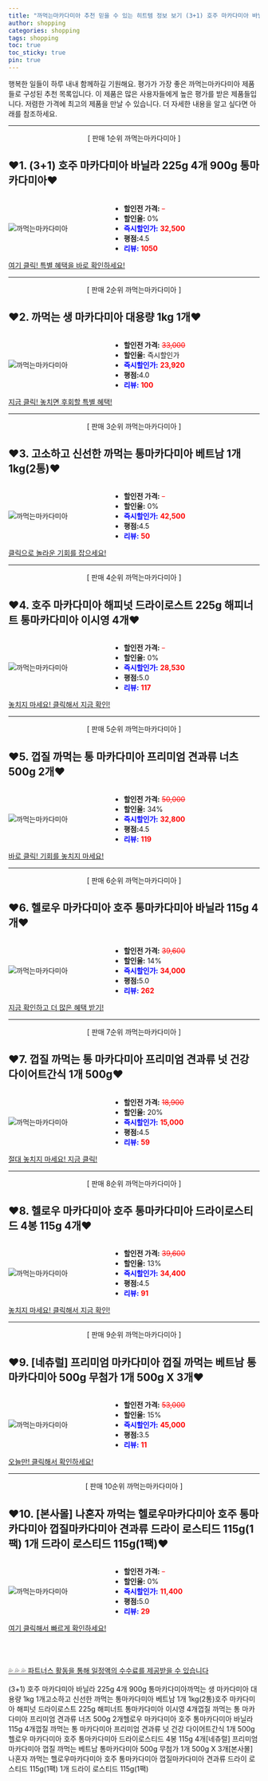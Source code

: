 ```yaml
---
title: "까먹는마카다미아 추천 믿을 수 있는 히트템 정보 보기 (3+1) 호주 마카다미아 바닐라 225g"
author: shopping
categories: shopping
tags: shopping
toc: true
toc_sticky: true
pin: true
---
```

행복한 일들이 하루 내내 함께하길 기원해요. 평가가 가장 좋은 까먹는마카다미아 제품들로 구성된 추천 목록입니다. 이 제품은 많은 사용자들에게 높은 평가를 받은 제품들입니다. 저렴한 가격에 최고의 제품을 만날 수 있습니다. 더 자세한 내용을 알고 싶다면 아래를 참조하세요.

---
<p class="toplist" style="margin: 0 auto; display: block; width: fit-content;">[ 판매 1순위 까먹는마카다미아 ]</p>

<h2><strong>❤️1. (3+1) 호주 마카다미아 바닐라 225g 4개 900g 통마카다미아❤️</strong></h2>

<div style="display: flex; align-items: center;">
    <div style="flex: 0.4;">
        <img src="https://thumbnail7.coupangcdn.com/thumbnails/remote/230x230ex/image/vendor_inventory/7898/938845d8af0848dfcb3189715aec8be6bb8d8c24d9c2e1a184de7e058eca.jpg" alt="까먹는마카다미아" style="max-width: 100%;">
    </div>
    <div style="flex: 0.6; margin-left: 10px;">
        <ul>
            <li><strong>할인전 가격:</strong> <del style="color: red;">-</del></li>
            <li><strong>할인율:</strong> 0%</li>
            <li><span style='color:blue'><strong>즉시할인가:</strong></span> <span style='color:red'><strong>32,500</strong></span></li>
            <li><strong>평점:</strong>4.5</li>
            <li><span style='color:blue'><strong>리뷰:</strong></span> <span style='color:red'><strong>1050</strong></span></li>
        </ul>
    </div>
</div>
<div class="center">
    <a href="https://selin100587.github.io?lptag=AF9450613&subid=githubio&pageKey=7187559490&traceid=V0-153&itemId=18140414609&vendorItemId=85290941458" class="myButton">
        여기 클릭! 특별 혜택을 바로 확인하세요!
    </a>
</div>


---
<p class="toplist" style="margin: 0 auto; display: block; width: fit-content;">[ 판매 2순위 까먹는마카다미아 ]</p>

<h2><strong>❤️2. 까먹는 생 마카다미아 대용량 1kg 1개❤️</strong></h2>

<div style="display: flex; align-items: center;">
    <div style="flex: 0.4;">
        <img src="https://thumbnail10.coupangcdn.com/thumbnails/remote/230x230ex/image/vendor_inventory/78d4/dbef305ec30da94291be16d8e733b6c240a4ced7aa1b0396337ada4ed035.jpg" alt="까먹는마카다미아" style="max-width: 100%;">
    </div>
    <div style="flex: 0.6; margin-left: 10px;">
        <ul>
            <li><strong>할인전 가격:</strong> <del style="color: red;">33,000</del></li>
            <li><strong>할인율:</strong> 즉시할인가</li>
            <li><span style='color:blue'><strong>즉시할인가:</strong></span> <span style='color:red'><strong>23,920</strong></span></li>
            <li><strong>평점:</strong>4.0</li>
            <li><span style='color:blue'><strong>리뷰:</strong></span> <span style='color:red'><strong>100</strong></span></li>
        </ul>
    </div>
</div>
<div class="center">
    <a href="https://selin100587.github.io?lptag=AF9450613&subid=githubio&pageKey=7716782505&traceid=V0-153&itemId=20698928784&vendorItemId=90067964475" class="myButton">
        지금 클릭! 놓치면 후회할 특별 혜택!
    </a>
</div>


---
<p class="toplist" style="margin: 0 auto; display: block; width: fit-content;">[ 판매 3순위 까먹는마카다미아 ]</p>

<h2><strong>❤️3. 고소하고 신선한 까먹는 통마카다미아 베트남 1개 1kg(2통)❤️</strong></h2>

<div style="display: flex; align-items: center;">
    <div style="flex: 0.4;">
        <img src="https://thumbnail9.coupangcdn.com/thumbnails/remote/230x230ex/image/vendor_inventory/73bf/ebcee974d5982b804316eedb766d529b3937ba699518b8a91e4eea3b7e63.png" alt="까먹는마카다미아" style="max-width: 100%;">
    </div>
    <div style="flex: 0.6; margin-left: 10px;">
        <ul>
            <li><strong>할인전 가격:</strong> <del style="color: red;">-</del></li>
            <li><strong>할인율:</strong> 0%</li>
            <li><span style='color:blue'><strong>즉시할인가:</strong></span> <span style='color:red'><strong>42,500</strong></span></li>
            <li><strong>평점:</strong>4.5</li>
            <li><span style='color:blue'><strong>리뷰:</strong></span> <span style='color:red'><strong>50</strong></span></li>
        </ul>
    </div>
</div>
<div class="center">
    <a href="https://selin100587.github.io?lptag=AF9450613&subid=githubio&pageKey=7949237712&traceid=V0-153&itemId=21979749547&vendorItemId=89027414113" class="myButton">
        클릭으로 놀라운 기회를 잡으세요!
    </a>
</div>


---
<p class="toplist" style="margin: 0 auto; display: block; width: fit-content;">[ 판매 4순위 까먹는마카다미아 ]</p>

<h2><strong>❤️4. 호주 마카다미아 해피넛 드라이로스트 225g 해피너트 통마카다미아 이시영 4개❤️</strong></h2>

<div style="display: flex; align-items: center;">
    <div style="flex: 0.4;">
        <img src="https://thumbnail7.coupangcdn.com/thumbnails/remote/230x230ex/image/vendor_inventory/6f3e/bcdfe0f90cadf5102278013c4fa648af3d4c1e128c05f062023a5b59b154.jpg" alt="까먹는마카다미아" style="max-width: 100%;">
    </div>
    <div style="flex: 0.6; margin-left: 10px;">
        <ul>
            <li><strong>할인전 가격:</strong> <del style="color: red;">-</del></li>
            <li><strong>할인율:</strong> 0%</li>
            <li><span style='color:blue'><strong>즉시할인가:</strong></span> <span style='color:red'><strong>28,530</strong></span></li>
            <li><strong>평점:</strong>5.0</li>
            <li><span style='color:blue'><strong>리뷰:</strong></span> <span style='color:red'><strong>117</strong></span></li>
        </ul>
    </div>
</div>
<div class="center">
    <a href="https://selin100587.github.io?lptag=AF9450613&subid=githubio&pageKey=7215217636&traceid=V0-153&itemId=17654076457&vendorItemId=84819631582" class="myButton">
        놓치지 마세요! 클릭해서 지금 확인!
    </a>
</div>


---
<p class="toplist" style="margin: 0 auto; display: block; width: fit-content;">[ 판매 5순위 까먹는마카다미아 ]</p>

<h2><strong>❤️5. 껍질 까먹는 통 마카다미아 프리미엄 견과류 너츠 500g 2개❤️</strong></h2>

<div style="display: flex; align-items: center;">
    <div style="flex: 0.4;">
        <img src="https://thumbnail6.coupangcdn.com/thumbnails/remote/230x230ex/image/vendor_inventory/f4b8/620a18ca8c23cdbaecd9828e41dc5addc312a827a3c2fc42888a2ce323af.jpg" alt="까먹는마카다미아" style="max-width: 100%;">
    </div>
    <div style="flex: 0.6; margin-left: 10px;">
        <ul>
            <li><strong>할인전 가격:</strong> <del style="color: red;">50,000</del></li>
            <li><strong>할인율:</strong> 34%</li>
            <li><span style='color:blue'><strong>즉시할인가:</strong></span> <span style='color:red'><strong>32,800</strong></span></li>
            <li><strong>평점:</strong>4.5</li>
            <li><span style='color:blue'><strong>리뷰:</strong></span> <span style='color:red'><strong>119</strong></span></li>
        </ul>
    </div>
</div>
<div class="center">
    <a href="https://selin100587.github.io?lptag=AF9450613&subid=githubio&pageKey=7560806425&traceid=V0-153&itemId=19918837789&vendorItemId=86182346192" class="myButton">
        바로 클릭! 기회를 놓치지 마세요!
    </a>
</div>


---
<p class="toplist" style="margin: 0 auto; display: block; width: fit-content;">[ 판매 6순위 까먹는마카다미아 ]</p>

<h2><strong>❤️6. 헬로우 마카다미아 호주 통마카다미아 바닐라 115g 4개❤️</strong></h2>

<div style="display: flex; align-items: center;">
    <div style="flex: 0.4;">
        <img src="https://thumbnail9.coupangcdn.com/thumbnails/remote/230x230ex/image/vendor_inventory/2dc3/c216bbbda172f8a0b9f713acfbd59b349dba36d2ab7e3db1bd5ace0d4072.png" alt="까먹는마카다미아" style="max-width: 100%;">
    </div>
    <div style="flex: 0.6; margin-left: 10px;">
        <ul>
            <li><strong>할인전 가격:</strong> <del style="color: red;">39,600</del></li>
            <li><strong>할인율:</strong> 14%</li>
            <li><span style='color:blue'><strong>즉시할인가:</strong></span> <span style='color:red'><strong>34,000</strong></span></li>
            <li><strong>평점:</strong>5.0</li>
            <li><span style='color:blue'><strong>리뷰:</strong></span> <span style='color:red'><strong>262</strong></span></li>
        </ul>
    </div>
</div>
<div class="center">
    <a href="https://selin100587.github.io?lptag=AF9450613&subid=githubio&pageKey=7573833977&traceid=V0-153&itemId=20368761730&vendorItemId=90622902459" class="myButton">
        지금 확인하고 더 많은 혜택 받기!
    </a>
</div>


---
<p class="toplist" style="margin: 0 auto; display: block; width: fit-content;">[ 판매 7순위 까먹는마카다미아 ]</p>

<h2><strong>❤️7. 껍질 까먹는 통 마카다미아 프리미엄 견과류 넛 건강 다이어트간식 1개 500g❤️</strong></h2>

<div style="display: flex; align-items: center;">
    <div style="flex: 0.4;">
        <img src="https://thumbnail7.coupangcdn.com/thumbnails/remote/230x230ex/image/vendor_inventory/3eb7/95ea47ed79975a8a19f209654c9b2e0410857874a8a54d17c5aa198ff9e4.jpg" alt="까먹는마카다미아" style="max-width: 100%;">
    </div>
    <div style="flex: 0.6; margin-left: 10px;">
        <ul>
            <li><strong>할인전 가격:</strong> <del style="color: red;">18,900</del></li>
            <li><strong>할인율:</strong> 20%</li>
            <li><span style='color:blue'><strong>즉시할인가:</strong></span> <span style='color:red'><strong>15,000</strong></span></li>
            <li><strong>평점:</strong>4.5</li>
            <li><span style='color:blue'><strong>리뷰:</strong></span> <span style='color:red'><strong>59</strong></span></li>
        </ul>
    </div>
</div>
<div class="center">
    <a href="https://selin100587.github.io?lptag=AF9450613&subid=githubio&pageKey=8051885615&traceid=V0-153&itemId=22584870746&vendorItemId=89626616063" class="myButton">
        절대 놓치지 마세요! 지금 클릭!
    </a>
</div>


---
<p class="toplist" style="margin: 0 auto; display: block; width: fit-content;">[ 판매 8순위 까먹는마카다미아 ]</p>

<h2><strong>❤️8. 헬로우 마카다미아 호주 통마카다미아 드라이로스티드 4봉 115g 4개❤️</strong></h2>

<div style="display: flex; align-items: center;">
    <div style="flex: 0.4;">
        <img src="https://thumbnail9.coupangcdn.com/thumbnails/remote/230x230ex/image/vendor_inventory/f755/b5c024e40b43e6d3a9004a80e8b01da56db7cbff9b9ecf288ed9aa60715e.png" alt="까먹는마카다미아" style="max-width: 100%;">
    </div>
    <div style="flex: 0.6; margin-left: 10px;">
        <ul>
            <li><strong>할인전 가격:</strong> <del style="color: red;">39,600</del></li>
            <li><strong>할인율:</strong> 13%</li>
            <li><span style='color:blue'><strong>즉시할인가:</strong></span> <span style='color:red'><strong>34,400</strong></span></li>
            <li><strong>평점:</strong>4.5</li>
            <li><span style='color:blue'><strong>리뷰:</strong></span> <span style='color:red'><strong>91</strong></span></li>
        </ul>
    </div>
</div>
<div class="center">
    <a href="https://selin100587.github.io?lptag=AF9450613&subid=githubio&pageKey=7568039730&traceid=V0-153&itemId=20771612706&vendorItemId=90622900300" class="myButton">
        놓치지 마세요! 클릭해서 지금 확인!
    </a>
</div>


---
<p class="toplist" style="margin: 0 auto; display: block; width: fit-content;">[ 판매 9순위 까먹는마카다미아 ]</p>

<h2><strong>❤️9. [네츄럴] 프리미엄 마카다미아 껍질 까먹는 베트남 통마카다미아 500g 무첨가 1개 500g X 3개❤️</strong></h2>

<div style="display: flex; align-items: center;">
    <div style="flex: 0.4;">
        <img src="https://thumbnail7.coupangcdn.com/thumbnails/remote/230x230ex/image/vendor_inventory/2e01/e6f41e556d65053f562d2f566d8e337ecdb01acc876e0e678478d14227fd.jpg" alt="까먹는마카다미아" style="max-width: 100%;">
    </div>
    <div style="flex: 0.6; margin-left: 10px;">
        <ul>
            <li><strong>할인전 가격:</strong> <del style="color: red;">53,000</del></li>
            <li><strong>할인율:</strong> 15%</li>
            <li><span style='color:blue'><strong>즉시할인가:</strong></span> <span style='color:red'><strong>45,000</strong></span></li>
            <li><strong>평점:</strong>3.5</li>
            <li><span style='color:blue'><strong>리뷰:</strong></span> <span style='color:red'><strong>11</strong></span></li>
        </ul>
    </div>
</div>
<div class="center">
    <a href="https://selin100587.github.io?lptag=AF9450613&subid=githubio&pageKey=8024589800&traceid=V0-153&itemId=23771893744&vendorItemId=90796180354" class="myButton">
        오늘만! 클릭해서 확인하세요!
    </a>
</div>


---
<p class="toplist" style="margin: 0 auto; display: block; width: fit-content;">[ 판매 10순위 까먹는마카다미아 ]</p>

<h2><strong>❤️10. [본사몰] 나혼자 까먹는 헬로우마카다미아 호주 통마카다미아 껍질마카다미아 견과류 드라이 로스티드 115g(1팩) 1개 드라이 로스티드 115g(1팩)❤️</strong></h2>

<div style="display: flex; align-items: center;">
    <div style="flex: 0.4;">
        <img src="https://thumbnail9.coupangcdn.com/thumbnails/remote/230x230ex/image/vendor_inventory/5f12/0b8172f871038226d2034385c897a5021bf4e913b95f0df0f9a4902a8eac.png" alt="까먹는마카다미아" style="max-width: 100%;">
    </div>
    <div style="flex: 0.6; margin-left: 10px;">
        <ul>
            <li><strong>할인전 가격:</strong> <del style="color: red;">-</del></li>
            <li><strong>할인율:</strong> 0%</li>
            <li><span style='color:blue'><strong>즉시할인가:</strong></span> <span style='color:red'><strong>11,400</strong></span></li>
            <li><strong>평점:</strong>5.0</li>
            <li><span style='color:blue'><strong>리뷰:</strong></span> <span style='color:red'><strong>29</strong></span></li>
        </ul>
    </div>
</div>
<div class="center">
    <a href="https://selin100587.github.io?lptag=AF9450613&subid=githubio&pageKey=7845289148&traceid=V0-153&itemId=20519819125&vendorItemId=90622882917" class="myButton">
        여기 클릭해서 빠르게 확인하세요!
    </a>
</div>

<br><br><br>[💦 💦 💦 파트너스 활동을 통해 일정액의 수수료를 제공받을 수 있습니다](https://link.coupang.com/a/bcpT2c)<br><br>(3+1) 호주 마카다미아 바닐라 225g 4개 900g 통마카다미아까먹는 생 마카다미아 대용량 1kg 1개고소하고 신선한 까먹는 통마카다미아 베트남 1개 1kg(2통)호주 마카다미아 해피넛 드라이로스트 225g 해피너트 통마카다미아 이시영 4개껍질 까먹는 통 마카다미아 프리미엄 견과류 너츠 500g 2개헬로우 마카다미아 호주 통마카다미아 바닐라 115g 4개껍질 까먹는 통 마카다미아 프리미엄 견과류 넛 건강 다이어트간식 1개 500g헬로우 마카다미아 호주 통마카다미아 드라이로스티드 4봉 115g 4개[네츄럴] 프리미엄 마카다미아 껍질 까먹는 베트남 통마카다미아 500g 무첨가 1개 500g X 3개[본사몰] 나혼자 까먹는 헬로우마카다미아 호주 통마카다미아 껍질마카다미아 견과류 드라이 로스티드 115g(1팩) 1개 드라이 로스티드 115g(1팩)